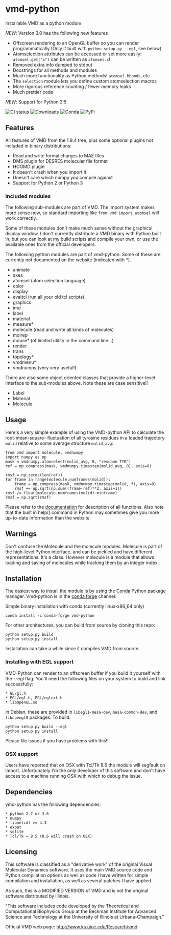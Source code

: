 # vmd-python
Installable VMD as a python module

*NEW*: Version 3.0 has the following new features

* Offscreen rendering to an OpenGL buffer so you can render programmatically
  (Only if built with `python setup.py --egl`, see below)
* Atomselection attributes can be accessed or set more easily:
  `atomsel.get("x")` can be written as `atomsel.x`!
* Removed extra info dumped to stdout
* Docstrings for all methods and modules
* Much more functionality as Python methods! `atomsel.hbonds`, etc
* The `selection` module lets you define custom atomselection macros
* More rigorous reference counting / fewer memory leaks
* Much prettier code

*NEW*: Support for Python 3!!!

![CI status](https://img.shields.io/travis/Eigenstate/vmd-python.svg)
![Downloads](https://anaconda.org/rbetz/vmd-python/badges/downloads.svg)
![Conda](https://anaconda.org/rbetz/vmd-python/badges/installer/conda.svg)
![PyPi](https://anaconda.org/rbetz/vmd-python/badges/installer/pypi.svg)

## Features
All features of VMD from the 1.9.4 tree, plus some
optional plugins not included in binary distributions:

* Read and write formal charges to MAE files
* DMS plugin for DESRES molecular file format
* HOOMD plugin
* It doesn't crash when you import it
* Doesn't care which numpy you compile against
* Support for Python 2 or Python 3

### Included modules
The following sub-modules are part of VMD. The import system
makes more sense now, so standard importing like `from vmd import atomsel`
will work correctly.

Some of these modules don't make much sense without the graphical display
window. I don't currently distribute a VMD binary with Python built in,
but you can look at my build scripts and compile your own, or use the
available ones from the official developers.

The following python modules are part of vmd-python. Some of these
are currently not documented on the website (indicated with \*).

* animate
* axes
* atomsel (atom selection language)
* color
* display
* evaltcl (run all your old tcl scripts)
* graphics
* imd
* label
* material
* measure\*
* molecule (read and write all kinds of molecules)
* molrep
* mouse\* (of limited utility in the command line...)
* render
* trans
* topology\*
* vmdmenu\*
* vmdnumpy (very very useful!)

There are also some object oriented classes that provide a higher-level
interface to the sub-modules above. Note these are case sensitive!!

* Label
* Material
* Molecule

## Usage
Here's a very simple example of using the VMD-python API to calculate the root-mean-square-
fluctuation of all tyrosine residues in a loaded trajectory `molid` relative to some
average structure `molid_avg`:

    from vmd import molecule, vmdnumpy
    import numpy as np
    mask = vmdnumpy.atomselect(molid_avg, 0, "resname TYR")
    ref = np.compress(mask, vmdnumpy.timestep(molid_avg, 0), axis=0)

    rmsf = np.zeros(len(ref))
    for frame in range(molecule.numframes(molid)):
        frame = np.compress(mask, vmdnumpy.timestep(molid, f), axis=0)
        rmsf += np.sqrt(np.sum((frame-ref)**2, axis=1))
    rmsf /= float(molecule.numframes(molid)-minframe)
    rmsf = np.sqrt(rmsf)


Please refer to the [documentation](http://www.ks.uiuc.edu/Research/vmd/current/ug/node160.html)
for description of all functions. Also note that the built in help() command in Python
may sometimes give you more up-to-date information than the website.

## Warnings
Don't confuse the Molecule and the molecule modules. Molecule is part of the high-level
Python interface, and can be pickled and have different representations. It's a class. However
molecule is a module that allows loading and saving of molecules while tracking them by an
integer index.

## Installation
The easiest way to install the module is by using the [Conda](https://conda.io/en/latest/)
Python package manager. Vmd-python is in the [conda forge](https://conda-forge.org/)
channel:

Simple binary installation with conda (currently linux-x86\_64 only)

    conda install -c conda-forge vmd-python

For other architectures, you can build from source by cloning this repo:

    python setup.py build
    python setup.py install

Installation can take a while since it compiles VMD from source.

### Installing with EGL support

VMD-Python can render to an offscreen buffer if you build it yourself with
the --egl flag. You'll need the following files on your system to build and
link successfully:

    * GL/gl.h
    * EGL/egl.h, EGL/eglext.h
    * libOpenGL.so

In Debian, these are provided in `libegl1-mesa-dev`, `mesa-common-dev`,
and `libopengl0` packages. To build:

    python setup.py build --egl
    python setup.py install

Please file issues if you have problems with this!!

### OSX support

Users have reported that on OSX with Tcl/Tk 8.6 the module will
segfault on import. Unfortunately I'm the only developer of this software and
don't have access to a machine running OSX with which to debug the issue.

## Dependencies
vmd-python has the following dependencies:

    * python 2.7 or 3.6
    * numpy
    * libnetcdf >= 4.3
    * expat
    * sqlite
    * Tcl/Tk = 8.5 (8.6 will crash on OSX)

## Licensing

This software is classified as a "derivative work" of the original
Visual Molecular Dynamics software. It uses the main VMD source code
and Python compilation options as well as code I have written for simple
compilation and installation, as well as several patches I have applied.

As such, this is a MODIFIED VERSION of VMD and is not the original
software distributed by Illinois.

"This software includes code developed by the Theoretical and Computational
Biophysics Group at the Beckman Institute for Advanced Science and
Technology at the University of Illinois at Urbana-Champaign."

Official VMD web page: http://www.ks.uiuc.edu/Research/vmd

